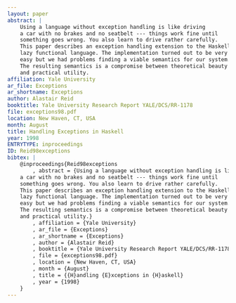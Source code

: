 ```yaml
---
layout: paper
abstract: |
    Using a language without exception handling is like driving
    a car with no brakes and no seatbelt --- things work fine until
    something goes wrong. You also learn to drive rather carefully.
    This paper describes an exception handling extension to the Haskell
    lazy functional language. The implementation turned out to be very
    easy but we had problems finding a viable semantics for our system.
    The resulting semantics is a compromise between theoretical beauty
    and practical utility.
affiliation: Yale University
ar_file: Exceptions
ar_shortname: Exceptions
author: Alastair Reid
booktitle: Yale University Research Report YALE/DCS/RR-1178
file: exceptions98.pdf
location: New Haven, CT, USA
month: August
title: Handling Exceptions in Haskell
year: 1998
ENTRYTYPE: inproceedings
ID: Reid98exceptions
bibtex: |
    @inproceedings{Reid98exceptions
        , abstract = {Using a language without exception handling is like driving
    a car with no brakes and no seatbelt --- things work fine until
    something goes wrong. You also learn to drive rather carefully.
    This paper describes an exception handling extension to the Haskell
    lazy functional language. The implementation turned out to be very
    easy but we had problems finding a viable semantics for our system.
    The resulting semantics is a compromise between theoretical beauty
    and practical utility.}
        , affiliation = {Yale University}
        , ar_file = {Exceptions}
        , ar_shortname = {Exceptions}
        , author = {Alastair Reid}
        , booktitle = {Yale University Research Report YALE/DCS/RR-1178}
        , file = {exceptions98.pdf}
        , location = {New Haven, CT, USA}
        , month = {August}
        , title = {{H}andling {E}xceptions in {H}askell}
        , year = {1998}
    }
---
```

